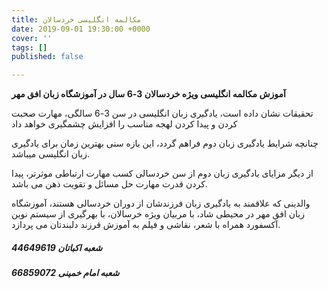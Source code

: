 ```yaml
---
title: مکالمه انگلیسی خردسالان
date: 2019-09-01 19:30:00 +0000
cover: ''
tags: []
published: false

---
```

**آموزش مکالمه انگلیسی ویژه خردسالان 3-6 سال در آموزشگاه زبان افق مهر**

تحقیقات نشان داده است، یادگیری زبان انگلیسی در سن 3-6 سالگی، مهارت صحبت کردن و پیدا کردن لهجه مناسب را افزایش چشمگیری خواهد داد

چنانچه شرایط یادگیری زبان دوم فراهم گردد، این بازه سنی بهترین زمان برای یادگیری زبان انگلیسی میباشد.

از دیگر مزایای یادگیری زبان دوم از سن خردسالی کسب مهارت ارتباطی موثرتر، پیدا کردن قدرت مهارت حل مسائل و تقویت ذهن می باشد.

والدینی که علاقمند به یادگیری زبان فرزندشان از دوران خردسالی هستند، آموزشگاه زبان افق مهر در محیطی شاد، با مربیان ویژه خرسالان، با بهرگیری از سیستم نوین آکسفورد همراه با شعر، نقاشی و فیلم به آموزش فرزند دلبندتان می پردازد.

##### **شعبه اکباتان 44649619**

##### **شعبه امام خمینی 66859072**